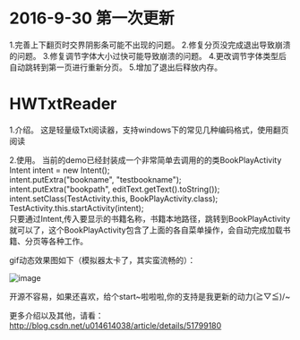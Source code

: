  # 2016-9-30 第一次更新
 
1.完善上下翻页时交界阴影条可能不出现的问题。
2.修复分页没完成退出导致崩溃的问题。
3.修复调节字体大小过快可能导致崩溃的问题。
4.更改调节字体类型后自动跳转到第一页进行重新分页。
5.增加了退出后释放内存。




# HWTxtReader

1.介绍。
这是轻量级Txt阅读器，支持windows下的常见几种编码格式，使用翻页阅读

2.使用。
当前的demo已经封装成一个非常简单去调用的的类BookPlayActivity
Intent intent = new Intent();  
intent.putExtra("bookname", "testbookname");  
intent.putExtra("bookpath", editText.getText().toString());  
intent.setClass(TestActivity.this, BookPlayActivity.class);  
TestActivity.this.startActivity(intent);  
只要通过Intent,传入要显示的书籍名称，书籍本地路径，跳转到BookPlayActivity就可以了，这个BookPlayActivity包含了上面的各自菜单操作，会自动完成加载书籍、分页等各种工作。


gif动态效果图如下（模拟器太卡了，其实蛮流畅的）：

![image](https://github.com/bifan-wei/HWTxtReader/blob/master/reader.gif)


开源不容易，如果还喜欢，给个start~啦啦啦,你的支持是我更新的动力\(≧▽≦)/~

更多介绍以及其他，请看：http://blog.csdn.net/u014614038/article/details/51799180
